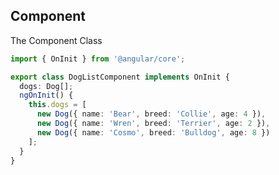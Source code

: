 ## Component

The Component Class

```typescript
import { OnInit } from '@angular/core';

export class DogListComponent implements OnInit {
  dogs: Dog[];
  ngOnInit() {
    this.dogs = [
      new Dog({ name: 'Bear', breed: 'Collie', age: 4 }),
      new Dog({ name: 'Wren', breed: 'Terrier', age: 2 }),
      new Dog({ name: 'Cosmo', breed: 'Bulldog', age: 8 })
    ];
  }
}
```

[//]: <> (Note OnInit is a lifecycle event, comparable to $onInit in AngularJS 1.5)
